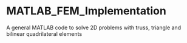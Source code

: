 # MATLAB_FEM_Implementation
A general MATLAB code to solve 2D problems with truss, triangle and bilinear quadrilateral elements
